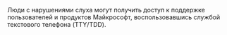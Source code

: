 Люди с нарушениями слуха могут получить доступ к поддержке пользователей и продуктов Майкрософт, воспользовавшись службой текстового телефона (TTY/TDD).

<!--HONumber=Oct16_HO1-->


